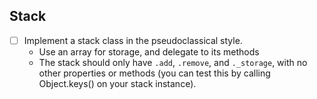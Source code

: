 ## Stack
* [ ] Implement a stack class in the pseudoclassical style.
  * Use an array for storage, and delegate to its methods
  * The stack should only have `.add`, `.remove`, and `._storage`, with no other properties or methods (you can test this by calling Object.keys() on your stack instance).
